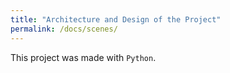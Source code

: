 ```yaml
---
title: "Architecture and Design of the Project"
permalink: /docs/scenes/
---
```


This project was made with ```Python```.